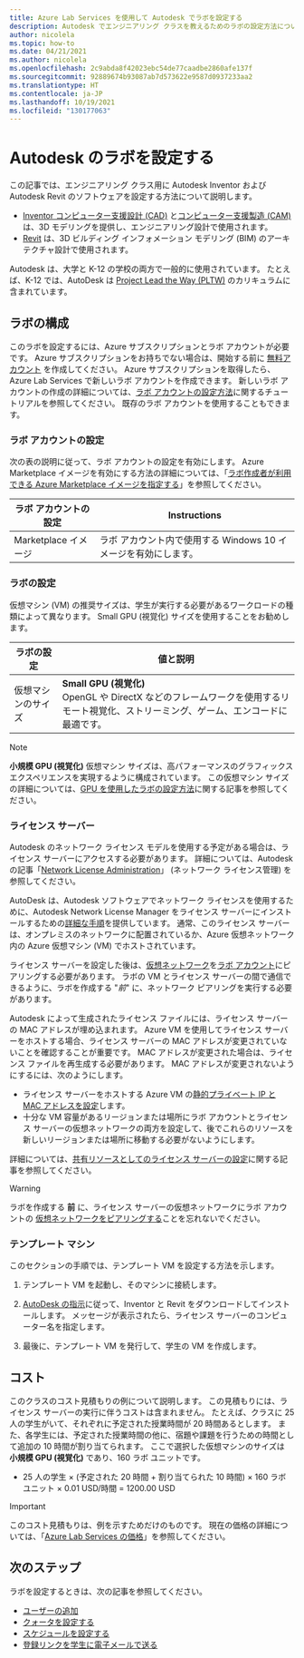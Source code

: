 ```yaml
---
title: Azure Lab Services を使用して Autodesk でラボを設定する
description: Autodesk でエンジニアリング クラスを教えるためのラボの設定方法について説明します。
author: nicolela
ms.topic: how-to
ms.date: 04/21/2021
ms.author: nicolela
ms.openlocfilehash: 2c9abda8f42023ebc54de77caadbe2860afe137f
ms.sourcegitcommit: 92889674b93087ab7d573622e9587d0937233aa2
ms.translationtype: HT
ms.contentlocale: ja-JP
ms.lasthandoff: 10/19/2021
ms.locfileid: "130177063"
---
```

# <a name="set-up-labs-for-autodesk"></a>Autodesk のラボを設定する

この記事では、エンジニアリング クラス用に Autodesk Inventor および Autodesk Revit のソフトウェアを設定する方法について説明します。
- [Inventor コンピューター支援設計 (CAD)](https://www.autodesk.com/products/inventor/new-features) と[コンピューター支援製造 (CAM)](https://www.autodesk.com/products/inventor-cam/overview) は、3D モデリングを提供し、エンジニアリング設計で使用されます。
- [Revit](https://www.autodesk.com/products/revit/overview) は、3D ビルディング インフォメーション モデリング (BIM) のアーキテクチャ設計で使用されます。

Autodesk は、大学と K-12 の学校の両方で一般的に使用されています。  たとえば、K-12 では、AutoDesk は [Project Lead the Way (PLTW)](./class-type-pltw.md) のカリキュラムに含まれています。

## <a name="lab-configuration"></a>ラボの構成

このラボを設定するには、Azure サブスクリプションとラボ アカウントが必要です。 Azure サブスクリプションをお持ちでない場合は、開始する前に [無料アカウント](https://azure.microsoft.com/free/) を作成してください。 Azure サブスクリプションを取得したら、Azure Lab Services で新しいラボ アカウントを作成できます。 新しいラボ アカウントの作成の詳細については、[ラボ アカウントの設定方法](./tutorial-setup-lab-account.md)に関するチュートリアルを参照してください。 既存のラボ アカウントを使用することもできます。

### <a name="lab-account-settings"></a>ラボ アカウントの設定

次の表の説明に従って、ラボ アカウントの設定を有効にします。 Azure Marketplace イメージを有効にする方法の詳細については、「[ラボ作成者が利用できる Azure Marketplace イメージを指定する](./specify-marketplace-images.md)」を参照してください。

| ラボ アカウントの設定 | Instructions |
| -------------------- | ----- |
| Marketplace イメージ | ラボ アカウント内で使用する Windows 10 イメージを有効にします。 |

### <a name="lab-settings"></a>ラボの設定
仮想マシン (VM) の推奨サイズは、学生が実行する必要があるワークロードの種類によって異なります。  Small GPU (視覚化) サイズを使用することをお勧めします。

| ラボの設定 | 値と説明 |
| ------------ | ------------------ |
| 仮想マシンのサイズ | **Small GPU (視覚化)**<br>OpenGL や DirectX などのフレームワークを使用するリモート視覚化、ストリーミング、ゲーム、エンコードに最適です。 | 

> [!NOTE]
> **小規模 GPU (視覚化)** 仮想マシン サイズは、高パフォーマンスのグラフィックス エクスペリエンスを実現するように構成されています。 この仮想マシン サイズの詳細については、[GPU を使用したラボの設定方法](./how-to-setup-lab-gpu.md)に関する記事を参照してください。

### <a name="license-server"></a>ライセンス サーバー
Autodesk のネットワーク ライセンス モデルを使用する予定がある場合は、ライセンス サーバーにアクセスする必要があります。  詳細については、Autodesk の記事「[Network License Administration](https://knowledge.autodesk.com/customer-service/network-license-administration/network-deployment/preparing-for-deployment/determining-installation-type)」 (ネットワーク ライセンス管理) を参照してください。

AutoDesk は、Autodesk ソフトウェアでネットワーク ライセンスを使用するために、Autodesk Network License Manager をライセンス サーバーにインストールするための[詳細な手順](https://knowledge.autodesk.com/customer-service/network-license-administration/install-and-configure-network-license)を提供しています。  通常、このライセンス サーバーは、オンプレミスのネットワークに配置されているか、Azure 仮想ネットワーク内の Azure 仮想マシン (VM) でホストされています。

ライセンス サーバーを設定した後は、[仮想ネットワーク](./how-to-connect-peer-virtual-network.md)を[ラボ アカウント](./tutorial-setup-lab-account.md)にピアリングする必要があります。 ラボの VM とライセンス サーバーの間で通信できるように、ラボを作成する "*前*" に、ネットワーク ピアリングを実行する必要があります。

Autodesk によって生成されたライセンス ファイルには、ライセンス サーバーの MAC アドレスが埋め込まれます。  Azure VM を使用してライセンス サーバーをホストする場合、ライセンス サーバーの MAC アドレスが変更されていないことを確認することが重要です。 MAC アドレスが変更された場合は、ライセンス ファイルを再生成する必要があります。 MAC アドレスが変更されないようにするには、次のようにします。

- ライセンス サーバーをホストする Azure VM の[静的プライベート IP と MAC アドレスを設定](./how-to-create-a-lab-with-shared-resource.md#static-private-ip-and-mac-address)します。
- 十分な VM 容量があるリージョンまたは場所にラボ アカウントとライセンス サーバーの仮想ネットワークの両方を設定して、後でこれらのリソースを新しいリージョンまたは場所に移動する必要がないようにします。

詳細については、[共有リソースとしてのライセンス サーバーの設定](./how-to-create-a-lab-with-shared-resource.md)に関する記事を参照してください。

> [!WARNING]
> ラボを作成する **前** に、ライセンス サーバーの仮想ネットワークにラボ アカウントの [仮想ネットワークをピアリングする](./how-to-connect-peer-virtual-network.md)ことを忘れないでください。

### <a name="template-machine"></a>テンプレート マシン
このセクションの手順では、テンプレート VM を設定する方法を示します。

1. テンプレート VM を起動し、そのマシンに接続します。

1. [AutoDesk の指示](https://knowledge.autodesk.com/customer-service/download-install/install-software)に従って、Inventor と Revit をダウンロードしてインストールします。  メッセージが表示されたら、ライセンス サーバーのコンピューター名を指定します。

1.  最後に、テンプレート VM を発行して、学生の VM を作成します。

## <a name="cost"></a>コスト
このクラスのコスト見積もりの例について説明します。  この見積もりには、ライセンス サーバーの実行に伴うコストは含まれません。 たとえば、クラスに 25 人の学生がいて、それぞれに予定された授業時間が 20 時間あるとします。  また、各学生には、予定された授業時間の他に、宿題や課題を行うための時間として追加の 10 時間が割り当てられます。  ここで選択した仮想マシンのサイズは **小規模 GPU (視覚化)** であり、160 ラボ ユニットです。

- 25 人の学生 &times; (予定された 20 時間 + 割り当てられた 10 時間) &times; 160 ラボ ユニット &times; 0.01 USD/時間 = 1200.00 USD

> [!IMPORTANT] 
> このコスト見積もりは、例を示すためだけのものです。  現在の価格の詳細については、「[Azure Lab Services の価格](https://azure.microsoft.com/pricing/details/lab-services/)」を参照してください。

## <a name="next-steps"></a>次のステップ

ラボを設定するときは、次の記事を参照してください。

- [ユーザーの追加](tutorial-setup-classroom-lab.md#add-users-to-the-lab)
- [クォータを設定する](how-to-configure-student-usage.md#set-quotas-for-users)
- [スケジュールを設定する](tutorial-setup-classroom-lab.md#set-a-schedule-for-the-lab) 
- [登録リンクを学生に電子メールで送る](how-to-configure-student-usage.md#send-invitations-to-users) 
